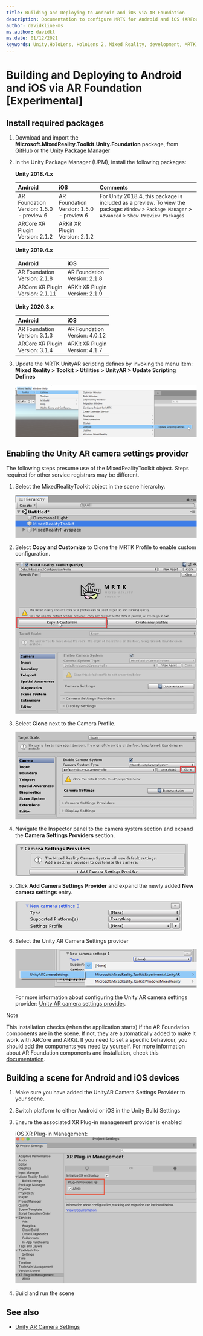 ```yaml
---
title: Building and Deploying to Android and iOS via AR Foundation
description: Documentation to configure MRTK for Android and iOS (ARFoundation) in unity
author: davidkline-ms
ms.author: davidkl
ms.date: 01/12/2021
keywords: Unity,HoloLens, HoloLens 2, Mixed Reality, development, MRTK, AR Core, AR Kit, iOS, IOS, Android, AR Foundation
---
```


# Building and Deploying to Android and iOS via AR Foundation [Experimental]

## Install required packages

1. Download and import the **Microsoft.MixedReality.Toolkit.Unity.Foundation** package, from [GitHub](https://github.com/microsoft/MixedRealityToolkit-Unity/releases/) or the [Unity Package Manager](../configuration/usingupm.md)

1. In the Unity Package Manager (UPM), install the following packages:

    **Unity 2018.4.x**

    | **Android** | **iOS** | Comments |
    | --- | --- | --- |
    | AR Foundation  <br/> Version: 1.5.0 - preview 6 | AR Foundation  <br/> Version: 1.5.0 - preview 6 | For Unity 2018.4, this package is included as a preview. To view the package: `Window` > `Package Manager` > `Advanced` > `Show Preview Packages` |
    | ARCore XR Plugin <br/> Version: 2.1.2 | ARKit XR Plugin <br/> Version: 2.1.2 | |

    **Unity 2019.4.x**

    | **Android** | **iOS** |
    | --- | --- |
    | AR Foundation  <br/> Version: 2.1.8 |  AR Foundation  <br/> Version: 2.1.8 |
    | ARCore XR Plugin <br/> Version: 2.1.11 | ARKit XR Plugin <br/> Version: 2.1.9 |

    **Unity 2020.3.x**

    | **Android** | **iOS** |
    | --- | --- |
    | AR Foundation  <br/> Version: 3.1.3 |  AR Foundation  <br/> Version: 4.0.12 |
    | ARCore XR Plugin <br/> Version: 3.1.4 | ARKit XR Plugin <br/> Version: 4.1.7 |

1. Update the MRTK UnityAR scripting defines by invoking the menu item: **Mixed Reality > Toolkit > Utilities > UnityAR > Update Scripting Defines**

    ![Update Scripting Defines](../features/images/UpdateScriptingDefineUnityAR.png)


## Enabling the Unity AR camera settings provider

The following steps presume use of the MixedRealityToolkit object. Steps required for other service registrars may be different.

1. Select the MixedRealityToolkit object in the scene hierarchy.

    ![MRTK Configured Scene Hierarchy](../features/images/MRTK_ConfiguredHierarchy.png)

1. Select **Copy and Customize** to Clone the MRTK Profile to enable custom configuration.

    ![Clone MRTK Profile](../features/images/camera-system/CloneProfileARFoundation.png)

1. Select **Clone** next to the Camera Profile.

    ![Clone MRTK Camera Profile](../features/images/camera-system/CloneCameraProfileARFoundation.png)

1. Navigate the Inspector panel to the camera system section and expand the **Camera Settings Providers** section.

    ![Expand settings providers](../features/images/camera-system/ExpandProviders.png)

1. Click **Add Camera Settings Provider** and expand the newly added **New camera settings** entry.

    ![Expand new settings provider](../features/images/camera-system/ExpandNewProvider.png)

1. Select the Unity AR Camera Settings provider

    ![Select Unity AR settings provider](../features/images/camera-system/SelectUnityArSettings.png)

    For more information about configuring the Unity AR camera settings provider: [Unity AR camera settings provider](../features/camera-system/unity-ar-camera-settings.md).

> [!NOTE]
> This installation checks (when the application starts) if the AR Foundation components are in the scene. If not, they are automatically added to make it work with ARCore and ARKit.
> If you need to set a specific behaviour, you should add the components you need by yourself.
> For more information about AR Foundation components and installation, check this [documentation](https://docs.unity3d.com/Packages/com.unity.xr.arfoundation@2.2/manual/index.html#samples).

## Building a scene for Android and iOS devices

1. Make sure you have added the UnityAR Camera Settings Provider to your scene.

1. Switch platform to either Android or iOS in the Unity Build Settings

1. Ensure the associated XR Plug-in management provider is enabled

    iOS XR Plug-in Management:
    ![XR Plug-in Management iOS](../features/images/XRManagementiOS.png)

1. Build and run the scene

## See also

- [Unity AR Camera Settings](../features/camera-system/unity-ar-camera-settings.md)
